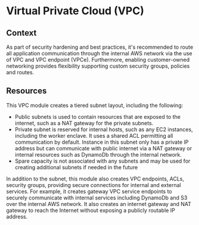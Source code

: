 # Virtual Private Cloud (VPC)

## Context

As part of security hardening and best practices, it's recommended to route all application
communication through the internal AWS network via the use of VPC and VPC endpoint (VPCe).
Furthermore, enabling customer-owned networking provides flexibility supporting custom security
groups, policies and routes.

## Resources

This VPC module creates a tiered subnet layout, including the following:

-   Public subnets is used to contain resources that are exposed to the internet, such as a NAT
    gateway for the private subnets.
-   Private subnet is reserved for internal hosts, such as any EC2 instances, including the worker
    enclave. It uses a shared ACL permitting all communication by default. Instance in this subnet
    only has a private IP address but can communicate with public internet via a NAT gateway or
    internal resources such as DynamoDb through the internal network.
-   Spare capacity is not associated with any subnets and may be used for creating additional
    subnets if needed in the future

In addition to the subnet, this module also creates VPC endpoints, ACLs, security groups, providing
secure connections for internal and external services. For example, it creates gateway VPC service
endpoints to securely communicate with internal services including DynamoDb and S3 over the internal
AWS network. It also creates an internet gateway and NAT gateway to reach the Internet without
exposing a publicly routable IP address.
